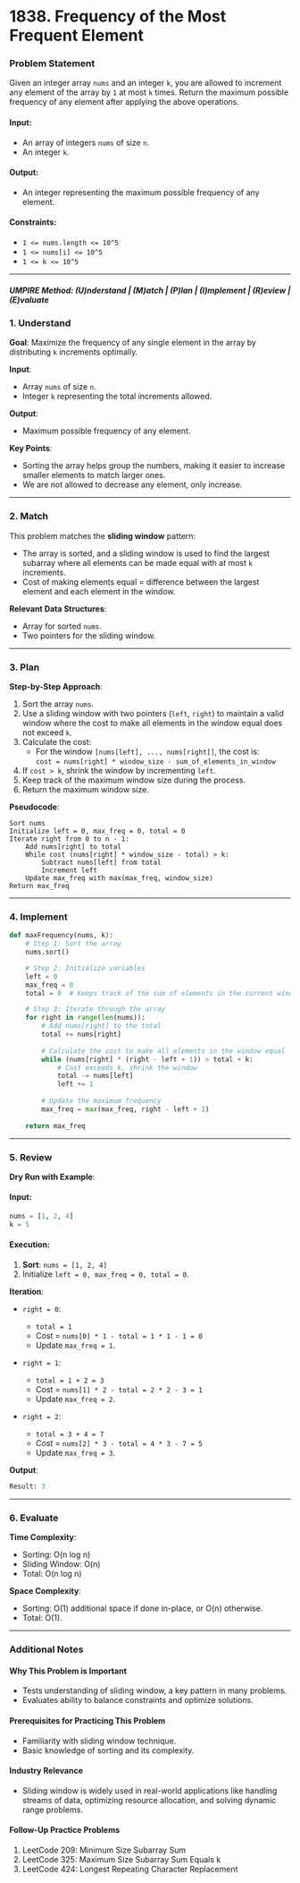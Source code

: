 
# 1838. Frequency of the Most Frequent Element

### Problem Statement

Given an integer array `nums` and an integer `k`, you are allowed to increment any element of the array by `1` at most `k` times. Return the maximum possible frequency of any element after applying the above operations.

#### Input:
- An array of integers `nums` of size `n`.
- An integer `k`.

#### Output:
- An integer representing the maximum possible frequency of any element.

#### Constraints:
- `1 <= nums.length <= 10^5`
- `1 <= nums[i] <= 10^5`
- `1 <= k <= 10^5`

---

##### UMPIRE Method: (U)nderstand | (M)atch | (P)lan | (I)mplement | (R)eview | (E)valuate

### 1. Understand

**Goal**: Maximize the frequency of any single element in the array by distributing `k` increments optimally.

**Input**:
- Array `nums` of size `n`.
- Integer `k` representing the total increments allowed.

**Output**:
- Maximum possible frequency of any element.

**Key Points**:
- Sorting the array helps group the numbers, making it easier to increase smaller elements to match larger ones.
- We are not allowed to decrease any element, only increase.

---

### 2. Match

This problem matches the **sliding window** pattern:
- The array is sorted, and a sliding window is used to find the largest subarray where all elements can be made equal with at most `k` increments.
- Cost of making elements equal = difference between the largest element and each element in the window.

**Relevant Data Structures**:
- Array for sorted `nums`.
- Two pointers for the sliding window.

---

### 3. Plan

**Step-by-Step Approach**:
1. Sort the array `nums`.
2. Use a sliding window with two pointers (`left`, `right`) to maintain a valid window where the cost to make all elements in the window equal does not exceed `k`.
3. Calculate the cost:
   - For the window `[nums[left], ..., nums[right]]`, the cost is:  
     `cost = nums[right] * window_size - sum_of_elements_in_window`
4. If `cost > k`, shrink the window by incrementing `left`.
5. Keep track of the maximum window size during the process.
6. Return the maximum window size.

**Pseudocode**:
```
Sort nums
Initialize left = 0, max_freq = 0, total = 0
Iterate right from 0 to n - 1:
    Add nums[right] to total
    While cost (nums[right] * window_size - total) > k:
        Subtract nums[left] from total
        Increment left
    Update max_freq with max(max_freq, window_size)
Return max_freq
```

---

### 4. Implement

```python
def maxFrequency(nums, k):
    # Step 1: Sort the array
    nums.sort()

    # Step 2: Initialize variables
    left = 0
    max_freq = 0
    total = 0  # Keeps track of the sum of elements in the current window

    # Step 3: Iterate through the array
    for right in range(len(nums)):
        # Add nums[right] to the total
        total += nums[right]
        
        # Calculate the cost to make all elements in the window equal
        while (nums[right] * (right - left + 1)) > total + k:
            # Cost exceeds k, shrink the window
            total -= nums[left]
            left += 1
        
        # Update the maximum frequency
        max_freq = max(max_freq, right - left + 1)
    
    return max_freq
```


---

### 5. Review

**Dry Run with Example**:
#### Input:
```python
nums = [1, 2, 4]
k = 5
```

#### Execution:
1. **Sort**: `nums = [1, 2, 4]`
2. Initialize `left = 0, max_freq = 0, total = 0`.

**Iteration**:
- `right = 0`: 
  - `total = 1`
  - Cost = `nums[0] * 1 - total = 1 * 1 - 1 = 0`
  - Update `max_freq = 1`.

- `right = 1`: 
  - `total = 1 + 2 = 3`
  - Cost = `nums[1] * 2 - total = 2 * 2 - 3 = 1`
  - Update `max_freq = 2`.

- `right = 2`: 
  - `total = 3 + 4 = 7`
  - Cost = `nums[2] * 3 - total = 4 * 3 - 7 = 5`
  - Update `max_freq = 3`.

**Output**:
```python
Result: 3
```

---

### 6. Evaluate

**Time Complexity**:
- Sorting: O(n log n)
- Sliding Window: O(n)
- Total: O(n log n)

**Space Complexity**:
- Sorting: O(1) additional space if done in-place, or O(n) otherwise.
- Total: O(1).

---

### Additional Notes

#### Why This Problem is Important
- Tests understanding of sliding window, a key pattern in many problems.
- Evaluates ability to balance constraints and optimize solutions.

#### Prerequisites for Practicing This Problem
- Familiarity with sliding window technique.
- Basic knowledge of sorting and its complexity.

#### Industry Relevance
- Sliding window is widely used in real-world applications like handling streams of data, optimizing resource allocation, and solving dynamic range problems.

#### Follow-Up Practice Problems
1. LeetCode 209: Minimum Size Subarray Sum
2. LeetCode 325: Maximum Size Subarray Sum Equals k
3. LeetCode 424: Longest Repeating Character Replacement
